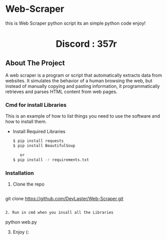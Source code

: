 # Web-Scraper
this is Web Scraper python script its an simple python code enjoy!

 <h1 align="center"> Discord : 357r</h1>
 

<!-- ABOUT THE PROJECT -->
## About The Project
 A web scraper is a program or script that automatically extracts data from websites. It simulates the behavior of a human browsing the web, but instead of manually copying and pasting information, it programmatically retrieves and parses HTML content from web pages.

 <!--Getting started -->

 ### Cmd for install Libraries

 This is an example of how to list things you need to use the software and how to install them.
* Install Required Libraries
  ```sh
  $ pip install requests
  $ pip install BeautifulSoup

     or
  $ pip install -r requirements.txt

  ```

### Installation

1. Clone the repo
   ```sh
 git clone https://github.com/DevLaster/Web-Scraper.git
 ```

 2. Run in cmd when you insall all the Libraries
   ```
   python web.py

3. Enjoy (:
